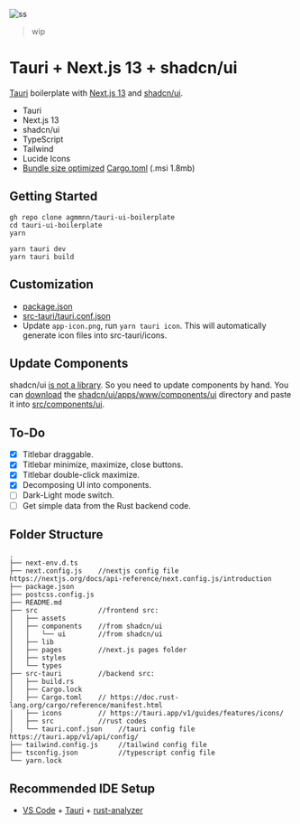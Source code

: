 ![ss](https://user-images.githubusercontent.com/16024979/215265499-c90cd692-c960-48f9-94a2-a3abb81e1ae4.png)

> wip

# Tauri + Next.js 13 + shadcn/ui

[Tauri](https://github.com/tauri-apps/tauri) boilerplate with [Next.js 13](https://beta.nextjs.org/docs) and [shadcn/ui](https://github.com/shadcn/ui).

- Tauri
- Next.js 13
- shadcn/ui
- TypeScript
- Tailwind
- Lucide Icons
- [Bundle size optimized](https://github.com/johnthagen/min-sized-rust) [Cargo.toml](/src-tauri/Cargo.toml) (.msi 1.8mb)

## Getting Started

```
gh repo clone agmmnn/tauri-ui-boilerplate
cd tauri-ui-boilerplate
yarn
```

```
yarn tauri dev
yarn tauri build
```

## Customization

- [package.json](/package.json)
- [src-tauri/tauri.conf.json](src-tauri/tauri.conf.json)
- Update `app-icon.png`, run `yarn tauri icon`. This will automatically generate icon files into src-tauri/icons.

## Update Components

shadcn/ui [is not a library](https://ui.shadcn.com/docs#faqs). So you need to update components by hand. You can [download](https://download-directory.github.io/?url=https%3A%2F%2Fgithub.com%2Fshadcn%2Fui%2Ftree%2Fmain%2Fapps%2Fwww%2Fcomponents%2Fui) the [shadcn/ui/apps/www/components/ui](https://github.com/shadcn/ui/tree/main/apps/www/components/ui) directory and paste it into [src/components/ui](/src/components/ui).

## To-Do

- [x] Titlebar draggable.
- [x] Titlebar minimize, maximize, close buttons.
- [x] Titlebar double-click maximize.
- [x] Decomposing UI into components.
- [ ] Dark-Light mode switch.
- [ ] Get simple data from the Rust backend code.

## Folder Structure

```
.
├── next-env.d.ts
├── next.config.js    //nextjs config file https://nextjs.org/docs/api-reference/next.config.js/introduction
├── package.json
├── postcss.config.js
├── README.md
├── src               //frontend src:
│   ├── assets
│   ├── components    //from shadcn/ui
│   │   └── ui        //from shadcn/ui
│   ├── lib
│   ├── pages         //next.js pages folder
│   ├── styles
│   └── types
├── src-tauri         //backend src:
│   ├── build.rs
│   ├── Cargo.lock
│   ├── Cargo.toml    // https://doc.rust-lang.org/cargo/reference/manifest.html
│   ├── icons         // https://tauri.app/v1/guides/features/icons/
│   ├── src           //rust codes
│   └── tauri.conf.json    //tauri config file https://tauri.app/v1/api/config/
├── tailwind.config.js     //tailwind config file
├── tsconfig.json          //typescript config file
└── yarn.lock
```

## Recommended IDE Setup

- [VS Code](https://code.visualstudio.com/) + [Tauri](https://marketplace.visualstudio.com/items?itemName=tauri-apps.tauri-vscode) + [rust-analyzer](https://marketplace.visualstudio.com/items?itemName=rust-lang.rust-analyzer)
